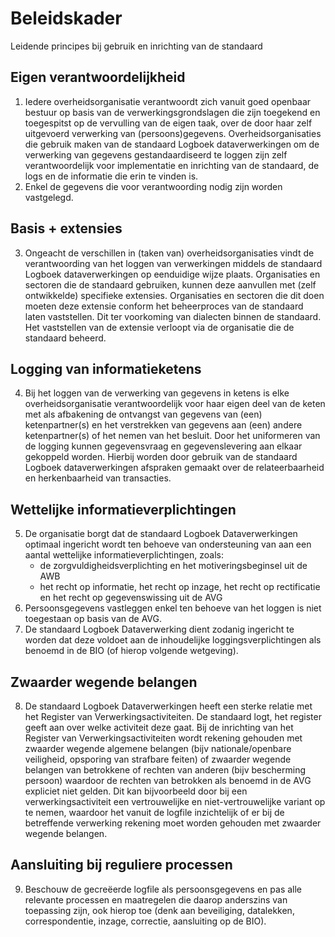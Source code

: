 # Beleidskader

Leidende principes bij gebruik en inrichting van de standaard

## Eigen verantwoordelijkheid

1. Iedere overheidsorganisatie verantwoordt zich vanuit goed openbaar bestuur op basis van de verwerkingsgrondslagen die zijn toegekend en toegespitst op de vervulling van de eigen taak, over de door haar zelf uitgevoerd verwerking van (persoons)gegevens. Overheidsorganisaties die gebruik maken van de standaard Logboek dataverwerkingen om de verwerking van gegevens gestandaardiseerd te loggen zijn zelf verantwoordelijk voor implementatie en inrichting van de standaard, de logs en de informatie die erin te vinden is.
2. Enkel de gegevens die voor verantwoording nodig zijn worden vastgelegd.

## Basis + extensies

3. Ongeacht de verschillen in (taken van) overheidsorganisaties vindt de verantwoording van het loggen van verwerkingen middels de standaard Logboek dataverwerkingen op eenduidige wijze plaats. Organisaties en sectoren die de standaard gebruiken, kunnen deze aanvullen met (zelf ontwikkelde) specifieke extensies. Organisaties en sectoren die dit doen moeten deze extensie conform het beheerproces van de standaard laten vaststellen. Dit ter voorkoming van dialecten binnen de standaard. Het vaststellen van de extensie verloopt via de organisatie die de standaard beheerd.

## Logging van informatieketens

4. Bij het loggen van de verwerking van gegevens in ketens is elke overheidsorganisatie verantwoordelijk voor haar eigen deel van de keten met als afbakening de ontvangst van gegevens van (een) ketenpartner(s) en het verstrekken van gegevens aan (een) andere ketenpartner(s) of het nemen van het besluit. Door het uniformeren van de logging kunnen gegevensvraag en gegevenslevering aan elkaar gekoppeld worden. Hierbij worden door gebruik van de standaard Logboek dataverwerkingen afspraken gemaakt over de relateerbaarheid en herkenbaarheid van transacties.

## Wettelijke informatieverplichtingen

5. De organisatie borgt dat de standaard Logboek Dataverwerkingen optimaal ingericht wordt ten behoeve van ondersteuning van aan een aantal wettelijke informatieverplichtingen, zoals:
    - de zorgvuldigheidsverplichting en het motiveringsbeginsel uit de AWB  
    - het recht op informatie, het recht op inzage, het recht op rectificatie en het recht op gegevenswissing uit de AVG  
6. Persoonsgegevens vastleggen enkel ten behoeve van het loggen is niet toegestaan op basis van de AVG.
7. De standaard Logboek Dataverwerking dient zodanig ingericht te worden dat deze voldoet aan de inhoudelijke loggingsverplichtingen als benoemd in de BIO (of hierop volgende wetgeving).

## Zwaarder wegende belangen

8. De standaard Logboek Dataverwerkingen heeft een sterke relatie met het Register van Verwerkingsactiviteiten. De standaard logt, het register geeft aan over welke activiteit deze gaat. Bij de inrichting van het Register van Verwerkingsactiviteiten wordt rekening gehouden met zwaarder wegende algemene belangen (bijv nationale/openbare veiligheid, opsporing van strafbare feiten) of zwaarder wegende belangen van betrokkene of rechten van anderen (bijv bescherming persoon) waardoor de rechten van betrokken als benoemd in de AVG expliciet niet gelden. Dit kan bijvoorbeeld door bij een verwerkingsactiviteit een vertrouwelijke en niet-vertrouwelijke variant op te nemen, waardoor het vanuit de logfile inzichtelijk of er bij de betreffende verwerking rekening moet worden gehouden met zwaarder wegende belangen.

## Aansluiting bij reguliere processen

9. Beschouw de gecreëerde logfile als persoonsgegevens en pas alle relevante processen en maatregelen die daarop anderszins van toepassing zijn, ook hierop toe (denk aan beveiliging, datalekken, correspondentie, inzage, correctie, aansluiting op de BIO).